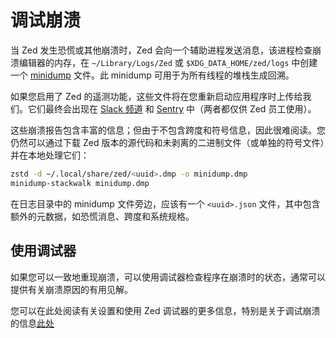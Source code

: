 # 调试崩溃

当 Zed 发生恐慌或其他崩溃时，Zed 会向一个辅助进程发送消息，该进程检查崩溃编辑器的内存，在 `~/Library/Logs/Zed` 或 `$XDG_DATA_HOME/zed/logs` 中创建一个 [minidump](https://chromium.googlesource.com/breakpad/breakpad/+/master/docs/getting_started_with_breakpad.md#the-minidump-file-format) 文件。此 minidump 可用于为所有线程的堆栈生成回溯。

如果您启用了 Zed 的遥测功能，这些文件将在您重新启动应用程序时上传给我们。它们最终会出现在 [Slack 频道](https://zed-industries.slack.com/archives/C0977J9MA1Y) 和 [Sentry](https://zed-dev.sentry.io/issues) 中（两者都仅供 Zed 员工使用）。

这些崩溃报告包含丰富的信息；但由于不包含跨度和符号信息，因此很难阅读。您仍然可以通过下载 Zed 版本的源代码和未剥离的二进制文件（或单独的符号文件）并在本地处理它们：

```sh
zstd -d ~/.local/share/zed/<uuid>.dmp -o minidump.dmp
minidump-stackwalk minidump.dmp
```

在日志目录中的 minidump 文件旁边，应该有一个 `<uuid>.json` 文件，其中包含额外的元数据，如恐慌消息、跨度和系统规格。

## 使用调试器

如果您可以一致地重现崩溃，可以使用调试器检查程序在崩溃时的状态，通常可以提供有关崩溃原因的有用见解。

您可以在此处阅读有关设置和使用 Zed 调试器的更多信息，特别是关于调试崩溃的信息[此处](./debuggers.md#debugging-panics-and-crashes)
